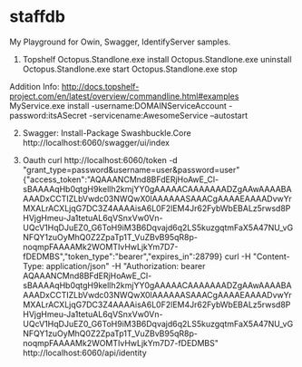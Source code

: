 # staffdb
My Playground for Owin, Swagger, IdentifyServer samples. 


1. Topshelf
Octopus.Standlone.exe install
Octopus.Standlone.exe uninstall
Octopus.Standlone.exe start
Octopus.Standlone.exe stop

Addition Info:
http://docs.topshelf-project.com/en/latest/overview/commandline.html#examples
MyService.exe install -username:DOMAINServiceAccount -password:itsASecret -servicename:AwesomeService –autostart

2. Swagger:
Install-Package Swashbuckle.Core
http://localhost:6060/swagger/ui/index

3. Oauth
curl http://localhost:6060/token -d "grant_type=password&username=user&password=user"
{"access_token":"AQAAANCMnd8BFdERjHoAwE_Cl-sBAAAAqHb0qtgH9kellh2kmjYY0gAAAAACAAAAAAADZgAAwAAAABAAAADxCCTIZLbVwdc03NWQwX0lAAAAAASAAACgAAAAEAAAADvwYrMXALrACXLjqG7DC3Z4AAAAisA6L0F2lEM4Jr62FybWbEBALz5rwsd8PHVjgHmeu-Ja1tetuAL6qVSnxVw0Vn-UQcV1HqDJuEZ0_G6ToH9iM3B6Dqvajd6q2LS5kuzgqtmFaX5A47NU_vGNFQY1zuOyMhQ0Z2ZpaTp1T_VuZBvB95qR8p-noqmpFAAAAMk2WOMTIvHwLjkYm7D7-fDEDMBS","token_type":"bearer","expires_in":28799}
curl -H "Content-Type: application/json" -H "Authorization: bearer AQAAANCMnd8BFdERjHoAwE_Cl-sBAAAAqHb0qtgH9kellh2kmjYY0gAAAAACAAAAAAADZgAAwAAAABAAAADxCCTIZLbVwdc03NWQwX0lAAAAAASAAACgAAAAEAAAADvwYrMXALrACXLjqG7DC3Z4AAAAisA6L0F2lEM4Jr62FybWbEBALz5rwsd8PHVjgHmeu-Ja1tetuAL6qVSnxVw0Vn-UQcV1HqDJuEZ0_G6ToH9iM3B6Dqvajd6q2LS5kuzgqtmFaX5A47NU_vGNFQY1zuOyMhQ0Z2ZpaTp1T_VuZBvB95qR8p-noqmpFAAAAMk2WOMTIvHwLjkYm7D7-fDEDMBS" http://localhost:6060/api/identity